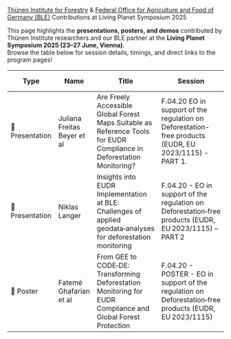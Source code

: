 [Thünen Institute for Forestry](https://www.thuenen.de/en/institutes/forestry) & [Federal Office for Agriculture and Food of Germany (BLE)](https://www.ble.de/EN/BLE/ble_node.html) Contributions at Living Planet Symposium 2025

This page highlights the **presentations, posters, and demos** contributed by Thünen Institute researchers and our BLE partner at the **Living Planet Symposium 2025 (23–27 June, Vienna)**.  
Browse the table below for session details, timings, and direct links to the program pages!



| Type          | Name                       | Title                                                                                                    | Session                                                                                         | Date & Time                      | Program Link                                                                                                   |
|---------------|----------------------------|----------------------------------------------------------------------------------------------------------|--------------------------------------------------------------------------------------------------|----------------------------------|---------------------------------------------------------------------------------------------------------------|
| 📢 Presentation | Juliana Freitas Beyer et al | Are Freely Accessible Global Forest Maps Suitable as Reference Tools for EUDR Compliance in Deforestation Monitoring? | F.04.20 EO in support of the regulation on Deforestation-free products (EUDR, EU 2023/1115) - PART 1. | Tuesday, Jun 24, 2025 • 14:00 - 15:30 | [Link](https://lps25.esa.int/programme/programme-session/?id=DACFE14A-66AA-4182-BAEA-98DCF53F8557&presentationId=2F87970F-49E8-445E-B722-7310C35DD996) |
| 📢 Presentation | Niklas Langer              | Insights into EUDR Implementation at BLE: Challenges of applied geodata‑analyses for deforestation monitoring | F.04.20 - EO in support of the regulation on Deforestation‑free products (EUDR, EU 2023/1115) – PART 2 | Tuesday, Jun 24, 2025 • 16:00–17:30 | [Link](https://lps25.esa.int/programme/programme-session/?id=AAD67A95-7052-4093-B276-111453337445) |
| 🧾 Poster       | Fatemé Ghafarian et al                | From GEE to CODE‑DE: Transforming Deforestation Monitoring for EUDR Compliance and Global Forest Protection | F.04.20 - POSTER - EO in support of the regulation on Deforestation‑free products (EUDR, EU 2023/1115) | Tuesday, Jun 24, 2025 • 17:45–19:00             | [Link](https://lps25.esa.int/programme/programme-session/?id=64D8A53D-4EA4-43A0-AC8E-544D2F4C1310) |
